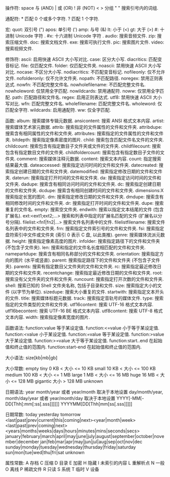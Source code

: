 操作符: 
	space	与 (AND)
	|	或 (OR)
	!	非 (NOT)
	< >	分组
	" "	搜索引号内的词组.

通配符: 
	*	匹配 0 个或多个字符.
	?	匹配 1 个字符.

宏: 
	quot:	双引号 (")
	apos:	单引号 (')
	amp:	与号 (&)
	lt:	小于 (<)
	gt:	大于 (>)
	#<n>:	十进制 Unicode 字符 <n>.
	#x<n>:	十六进制 Unicode 字符 <n>.
	audio:	搜索音频文件.
	zip:	搜索压缩文件.
	doc:	搜索文档文件.
	exe:	搜索可执行文件.
	pic:	搜索图片文件.
	video:	搜索视频文件.

修饰符: 
	ascii:	启用快速 ASCII 大小写对比.
	case:	区分大小写.
	diacritics:	匹配变音标记.
	file:	仅匹配文件.
	folder:	仅匹配文件夹.
	noascii:	禁用快速 ASCII 大小写对比.
	nocase:	不区分大小写.
	nodiacritics:	不匹配变音标记.
	nofileonly:	仅不允许文件.
	nofolderonly:	仅不允许文件夹.
	nopath:	不匹配路径.
	noregex:	禁用正则表达式.
	nowfn:	不匹配完整文件名.
	nowholefilename:	不匹配完整文件名.
	nowholeword:	仅禁用全字匹配.
	nowildcards:	禁用通配符.
	noww:	仅禁用全字匹配.
	path:	匹配路径和文件名.
	regex:	启用正则表达式.
	utf8:	禁用快速 ASCII 大小写对比.
	wfn:	匹配完整文件名.
	wholefilename:	匹配完整文件名.
	wholeword:	仅匹配全字符.
	wildcards:	启用通配符.
	ww:	仅全字匹配.

函数: 
	album:<text>	搜索媒体专辑元数据.
	ansicontent:<text>	搜索 ANSI 格式文本内容.
	artist:<text>	搜索媒体艺术家元数据.
	attrib:<attributes>	搜索指定的文件属性的文件和文件夹.
	attribdupe:	搜索含有相同属性的文件和文件夹.
	attributes:<attributes>	搜索指定的文件属性的文件和文件夹.
	bitdepth:<bitdepth>	搜索指定像素密度的图片.
	child:<filename>	搜索包含匹配文件名文件的文件夹.
	childcount:<count>	搜索包含有指定数目子文件夹或文件的文件夹.
	childfilecount:<count>	搜索包含有指定数目文件的文件夹.
	childfoldercount:<n>	搜索包含有指定数目子文件的文件夹.
	comment:<text>	搜索媒体注释元数据.
	content:<text>	搜索文本内容.
	count:<max>	指定搜索结果最大值.
	dateaccessed:<date>	搜索指定访问时间的文件和文件夹.
	datecreated:<date>	搜索指定创建日期的文件和文件夹.
	datemodified:<date>	搜索指定修改日期的文件和文件夹.
	daterun:<date>	搜索指定打开时间的文件和文件夹.
	da:<date>	搜索指定访问时间的文件和文件夹.
	dadupe:	搜索含有相同访问时间的文件和文件夹.
	dc:<date>	搜索指定创建日期的文件和文件夹.
	dcdupe:	搜索含有相同创建时间的文件和文件夹.
	dimensions:<w>X<h>	搜索指定长宽的图片.
	dm:<date>	搜索指定修改日期的文件和文件夹.
	dmdupe:	搜索含有相同修改时间的文件和文件夹.
	dr:<date>	搜索指定打开时间的文件和文件夹.
	dupe:	搜索重复的文件名.
	empty:	搜索空文件夹.
	endwith:<text>	搜索以指定文本结尾的文件 (包含扩展名).
	ext:<ext1;ext2;...>	搜索和列表中指定的扩展名匹配的文件 (扩展名以分号分隔).
	filelist:<fn1|fn2|...>	搜索文件名列表中的文件.
	filelistfilename:<name>	搜索文件名列表中的文件和文件夹.
	frn:<frn>	搜索指定文件索引号的文件和文件夹.
	fsi:<index>	搜索指定盘符索引中文件或文件夹 (索引 0 表示 C 盘, 以此类推).
	genre:<text>	搜索媒体流派元数据.
	height:<height>	搜索指定像素高度的图片.
	infolder:<path>	搜索指定路径下的文件和文件夹 (不包含子文件夹).
	len:<length>	搜索和指定的文件名长度相匹配的文件和文件夹.
	namepartdupe:	搜索含有相同名称部分的文件和文件夹.
	orientation:<type>	搜索指定方向的图片 (水平或竖直).
	parent:<path>	搜索指定路径下的文件和文件夹 (不包含子文件夹).
	parents:<count>	搜索有指定数目父文件夹的文件和文件夹.
	rc:<date>	搜索指定最近修改日期的文件和文件夹.
	recentchange:<date>	搜索指定最近修改日期的文件和文件夹.
	root:	搜索没有父文件夹的文件和文件夹.
	runcount:<count>	搜索指定打开次数的文件和文件夹.
	shell:<name>	搜索已知的 Shell 文件夹名称, 包括子目录和文件.
	size:<size>	搜索指定大小的文件 (以字节为单位).
	sizedupe:	搜索大小重复的文件.
	startwith:<text>	搜索指定文本开头的文件.
	title:<text>	搜索媒体标题元数据.
	track:<number>	搜索指定音轨号的媒体文件.
	type:<type>	搜索指定的文件类型的文件和文件夹.
	utf16content:<text>	搜索 UTF-16 格式文本内容.
	utf16becontent:<text>	搜索 UTF-16 BE 格式文本内容.
	utf8content:<text>	搜索 UTF-8 格式文本内容.
	width:<width>	搜索指定像素宽度的图片.

函数语法: 
	function:value	等于某设定值.
	function:<=value	小于等于某设定值.
	function:<value	小于某设定值.
	function:=value	等于某设定值.
	function:>value	大于某设定值.
	function:>=value	大于等于某设定值.
	function:start..end	在起始值和终止值的范围内.
	function:start-end	在起始值和终止值的范围内.

大小语法: 
	size[kb|mb|gb]

大小常数: 
	empty
	tiny	0 KB < 大小 <= 10 KB
	small	10 KB < 大小 <= 100 KB
	medium	100 KB < 大小 <= 1 MB
	large	1 MB < 大小 <= 16 MB
	huge	16 MB < 大小 <= 128 MB
	gigantic	大小 > 128 MB
	unknown

日期语法: 
	year
	month/year 或者 year/month 取决于本地设置
	day/month/year, month/day/year 或者 year/month/day 取决于本地设置
	YYYY[-MM[-DD[Thh[:mm[:ss[.sss]]]]]]
	YYYYMM[DD[Thh[mm[ss[.sss]]]]]

日期常数: 
	today
	yesterday
	tomorrow
	<last|past|prev|current|this|coming|next><year|month|week>
	<last|past|prev|coming|next><x><years|months|weeks|days|hours|minutes|mins|seconds|secs>
	january|february|march|april|may|june|july|august|september|october|november|december
	jan|feb|mar|apr|may|jun|jul|aug|sep|oct|nov|dec
	sunday|monday|tuesday|wednesday|thursday|friday|saturday
	sun|mon|tue|wed|thu|fri|sat
	unknown

属性常数: 
	A	存档
	C	压缩
	D	目录
	E	加密
	H	隐藏
	I	未索引的内容
	L	重解析点
	N	一般
	O	离线
	P	稀疏文件
	R	只读
	S	系统
	T	临时
	V	设备